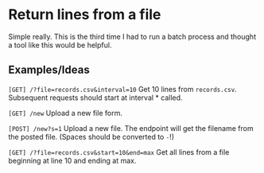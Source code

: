 # Return lines from a file

Simple really. This is the third time I had to run a batch process and thought a tool like this would be helpful.

## Examples/Ideas

`[GET] /?file=records.csv&interval=10`
Get 10 lines from `records.csv`. Subsequent requests should start at interval \* called.

`[GET] /new`
Upload a new file form.

`[POST] /new?s=1`
Upload a new file. The endpoint will get the filename from the posted file. (Spaces should be converted to `-`!)

`[GET] /?file=records.csv&start=10&end=max`
Get all lines from a file beginning at line 10 and ending at max.
